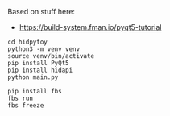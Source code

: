 

Based on stuff here:
- https://build-system.fman.io/pyqt5-tutorial


```
cd hidpytoy
python3 -m venv venv
source venv/bin/activate
pip install PyQt5
pip install hidapi
python main.py

pip install fbs
fbs run
fbs freeze

```
